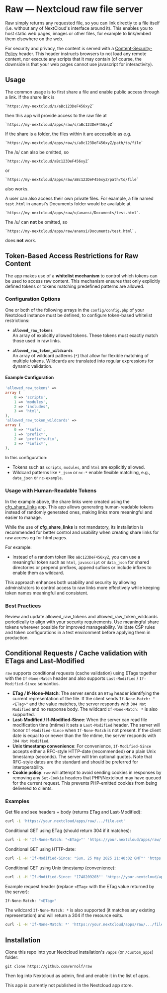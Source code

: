# Raw — Nextcloud raw file server

Raw simply returns any requested file, so you can link directly to a file itself (i.e. without any of NextCloud's interface around it). This enables you to host static web pages, images or other files, for example to link/embed them elsewhere on the web.

For security and privacy, the content is served with a [Content-Security-Policy][] header. This header instructs browsers to not load any remote content, nor execute any scripts that it may contain (of course, the downside is that your web pages cannot use javascript for interactivity).

## Usage

The common usage is to first share a file and enable public access through a link. If the share link is

    `https://my-nextcloud/s/aBc123DeF456xyZ`

then this app will provide access to the raw file at

    `https://my-nextcloud/apps/raw/s/aBc123DeF456xyZ`

If the share is a folder, the files within it are accessible as e.g.

    `https://my-nextcloud/apps/raw/s/aBc123DeF456xyZ/path/to/file`

The /s/ can also be omitted, so

    `https://my-nextcloud/aBc123DeF456xyZ`

or 

    `https://my-nextcloud/apps/raw/aBc123DeF456xyZ/path/to/file`

also works.


A user can also access their own private files. For example, a file named `test.html` in anansi's Documents folder would be available at

    `https://my-nextcloud/apps/raw/u/anansi/Documents/test.html`.

The /u/ can **not** be omitted, so

    `https://my-nextcloud/apps/raw/anansi/Documents/test.html`.

does **not** work.


## Token-Based Access Restrictions for Raw Content

The app makes use of a **whitelist mechanism** to control which tokens can be used to access raw content. This mechanism ensures that only explicitly defined tokens or tokens matching predefined patterns are allowed.

### Configuration Options

One or both of the following arrays in the `config/config.php` of your Nextcloud instance must be defined, to configure token-based whitelist restrictions:

- **`allowed_raw_tokens`**  
  An array of explicitly allowed tokens. These tokens must exactly match those used in raw links.

- **`allowed_raw_token_wildcards`**  
  An array of wildcard patterns (`*`) that allow for flexible matching of multiple tokens. Wildcards are translated into regular expressions for dynamic validation.

#### Example Configuration

```php
'allowed_raw_tokens' =>
array (
    0 => 'scripts',
    1 => 'modules',
    2 => 'includes',
    3 => 'html',
),
'allowed_raw_token_wildcards' =>
array (
    0 => '*sufix',
    1 => 'prefix*',
    2 => 'prefix*sufix',
    3 => '*infix*',
),
```

In this configuration:
- Tokens such as `scripts`, `modules`, and `html` are explicitly allowed.
- Wildcard patterns like `*_json` or `nc-*` enable flexible matching, e.g., `data_json` or `nc-example`.

### Usage with Human-Readable Tokens

In the example above, the share links were created using the [cfg_share_links][] app. This app allows generating human-readable tokens instead of randomly generated ones, making links more meaningful and easier to manage. 

While the use of **cfg_share_links** is not mandatory, its installation is recommended for better control and usability when creating share links for raw access eg for html pages.

For example:
- Instead of a random token like `aBc123DeF456xyZ`, you can use a meaningful token such as `html`, `javascript` or `data_json` for shared directories or prepend prefixes, append sufixes or include infixes to enable them as wildcard.

This approach enhances both usability and security by allowing administrators to control access to raw links more effectively while keeping token names meaningful and consistent.


### Best Practices

Review and update allowed_raw_tokens and allowed_raw_token_wildcards periodically to align with your security requirements.
Use meaningful share tokens wherever possible for improved manageability.
Validate CSP rules and token configurations in a test environment before applying them in production.

## Conditional Requests / Cache validation with ETags and Last-Modified

`raw` supports conditional requests (cache validation) using ETags together with the `If-None-Match` header and also supports `Last-Modified` / `If-Modified-Since` semantics.

- **ETag / If-None-Match**: The server sends an `ETag` header identifying the current representation of the file. If the client sends `If-None-Match: "<ETag>"` and the value matches, the server responds with `304 Not Modified` and no response body. The wildcard `If-None-Match: *` is also supported.
- **Last-Modified / If-Modified-Since**: When the server can read file modification time (mtime) it sets a `Last-Modified` header. The server will honor `If-Modified-Since` when `If-None-Match` is not present. If the client date is equal to or newer than the file mtime, the server responds with `304 Not Modified`.
- **Unix timestamp convenience**: For convenience, `If-Modified-Since` accepts either a RFC-style HTTP-date (recommended) **or** a plain Unix timestamp (seconds). The server will trim optional quotes. Note that RFC-style dates are the standard and should be preferred for interoperability.
- **Cookie policy**: `raw` will attempt to avoid sending cookies in responses by removing any `Set-Cookie` headers that PHP/Nextcloud may have queued for the current request. This prevents PHP-emitted cookies from being delivered to clients.

### Examples

Get file and see headers + body (returns ETag and Last-Modified):
```bash
curl -i 'https://your.nextcloud/apps/raw/.../file.ext'
```

Conditional GET using ETag (should return 304 if it matches):
```bash
curl -i -H 'If-None-Match: "<ETag>"' 'https://your.nextcloud/apps/raw/.../file.ext'
```

Conditional GET using HTTP-date:
```bash
curl -i -H 'If-Modified-Since: "Sun, 25 May 2025 21:40:02 GMT"' 'https://your.nextcloud/apps/raw/.../file.ext'
```

Conditional GET using Unix timestamp (convenience):
```bash
curl -i -H 'If-Modified-Since: "1748209203"' 'https://your.nextcloud/apps/raw/.../file.ext'
```

Example request header (replace `<ETag>` with the ETag value returned by the server):
```bash
If-None-Match: "<ETag>"
```

The wildcard `If-None-Match: *` is also supported (it matches any existing representation) and will return a 304 if the resource exits.
```bash
curl -i -H 'If-None-Match: *' 'https://your.nextcloud/apps/raw/.../file.ext'
```

## Installation

Clone this repo into your Nextcloud installation's `/apps` (or `/custom_apps`) folder:

    git clone https://github.com/ernolf/raw

Then log into Nextcloud as admin, find and enable it in the list of apps.

This app is currently not published in the Nextcloud app store.


[Content-Security-Policy]: https://developer.mozilla.org/en-US/docs/Web/HTTP/Headers/Content-Security-Policy
[cfg_share_links]: https://github.com/jimmyl0l3c/cfg_share_links

